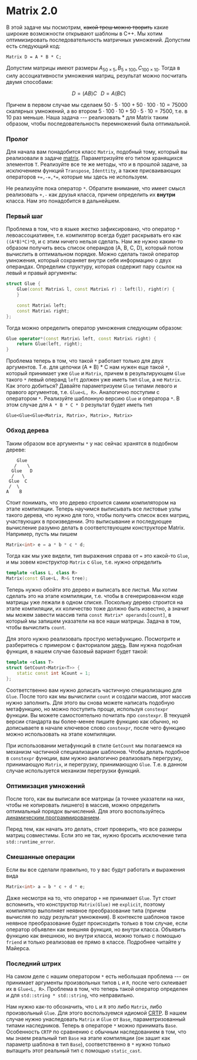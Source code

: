 # Matrix 2.0

В этой задаче мы посмотрим, ~~какой треш можно творить~~ какие широкие возможности открывают шаблоны в С++.
Мы хотим оптимизировать последовательность матричных умножений. Допустим есть следующий код:

```
Matrix D = A * B * C;
```

Допустим матрицы имеют размеры $`A_{50 \times 5}, B_{5 \times 100}, C_{100 \times 10}`$. Тогда в силу ассоциативности умножения
матриц, результат можно посчитать двумя способами:

```math
D = (AB)C  \;\;\; D = A(BC)
```

Причем в первом случае мы сделаем $`50 \cdot 5 \cdot 100 + 50 \cdot 100 \cdot 10 = 75000`$ скалярных умножений, а во втором
$`5 \cdot 100 \cdot 10 + 50 \cdot 5 \cdot 10 = 7500`$, т.е. в 10 раз меньше. Наша задача --- реализовать * для Matrix таким образом,
чтобы последовательность перемножений была оптимальной.

### Пролог

Для начала вам понадобится класс `Matrix`, подобный тому, который вы реализовали в задаче [matrix](https://gitlab.com/slon/shad-cpp0/tree/master/matrix). Параметризуйте его типом хранящихся элементов `T`. Реализуйте все те же методы, что и в прошлой задаче, за исключением
функций `Transpose`, `Identtity`, а также присваивающих операторов `+=,-=,*=`, которые мы здесь не используем.

Не реализуйте пока оператор `*`. Обратите внимание, что имеет смысл реализовать `+,-` как друзья класса, причем определить их
**внутри** класса. Нам это понадобится в дальнейшем.

### Первый шаг

Проблема в том, что в языке жестко зафиксировано, что оператор `*` левоассоциативен, т.е. компилятор всегда будет раскрывать его как
`((A*B)*C)*D`, и с этим ничего нельзя сделать. Нам же нужно каким-то образом получить весь список операндов (A, B, C, D), который потом
вычислить в оптимальном порядке. Можно сделать такой оператор умножения, который сохраняет внутри себя информацию о двух операндах.
Определим структуру, которая содержит пару ссылок на левый и правый аргументы:

```c++
struct Glue {
    Glue(const Matrix& l, const Matrix& r) : left(l), right(r) {
    }

    const Matrix& left;
    const Matrix& right;
};
```

Тогда можно определить оператор умножения следующим образом:

```c++
Glue operator*(const Matrix& left, const Matrix& right) {
    return Glue(left, right);
}
```

Проблема теперь в том, что такой `*` работает только для двух аргументов. Т.е. для цепочки (A * B) * C нам нужен еще такой `*`, который
принимает уже `Glue` и `Matrix`, причем в результирующем `Glue` такого `*` левый операнд `left` должен уже иметь тип `Glue`, а не
`Matrix`. Как этого добиться? Давайте параметризуем `Glue` типами левого и правого аргументов, т.е. `Glue<L, R>`. Аналогично поступим
с оператором `*`. Реализуйте шаблонную версию `Glue` и оператора `*`. В этом случае для `A * B * C * D` результат будет иметь тип

```
Glue<Glue<Glue<Matrix, Matrix>, Matrix>, Matrix>
```

### Обход дерева

Таким образом все аргументы `*` у нас сейчас хранятся в подобном дереве:

```
    Glue
   /    \
  Glue   D
  /   \
 Glue  C
 /  \
A    B
```

Стоит понимать, что это дерево строится самим компилятором на этапе компиляции. Теперь научимся выписывать все листовые узлы такого
дерева, что нужно для того, чтобы получить список всех матриц, участвующих в произведении.
Это выписывание и последующее вычисление разумно делать в соответствующем конструкторе Matrix. Например, пусть мы пишем

```c++
Matrix<int> e = a * b * c * d;
```

Тогда как мы уже видели, тип выражения справа от `=` это какой-то `Glue`, и мы зовем конструктор `Matrix` с `Glue`, т.е. нужно определить

```c++
template <class L, class R>
Matrix(const Glue<L, R>& tree);
```

Теперь нужно обойти это дерево и выписать все листья. Мы хотим сделать это на этапе компиляции, т.е. чтобы в сгенерированном коде
матрицы уже лежали в одном списке. Поскольку дерево строится на этапе компиляции, их количество тоже должно быть известно, а значит
мы можем завести массив типа `const Matrix* operands[count]`, в который мы запишем указатели на все наши матрицы.
Задача в том, чтобы вычислить `count`.

Для этого нужно реализовать простую метафункцию. Посмотрите и разберитесь с примером с факториалом [здесь](https://en.wikipedia.org/wiki/Template_metaprogramming). Вам нужна подобная функция, в нашем случае базовый вариант будет такой:

```c++
template <class T>
struct GetCount<Matrix<T>> {
    static const int kCount = 1;
};
```

Соответственно вам нужно дописать частичную специализацию для `Glue`. После того как мы вычислили `count` и создали массив, этот массив
нужно заполнить. Для этого вы снова можете написать подобную метафункцию, но можно поступить проще, используя `constexpr` функции.
Вы можете самостоятельно почитать про `constexpr`. В текущей версии стандарта вы более-менее пишите функцию как обычно, но дописываете
в начале ключевое слово `constexpr`, после чего функцию можно использовать на этапе компиляции.

При использовании метафункций в стиле `GetCount` мы полагаемся на механизм частичной специализации шаблонов. Чтобы делать подобное в
`constexpr` функции, вам нужно аналогично реализовать перегрузку, принимающую `Matrix`, и перегрузку, принимающую `Glue`. Т.е. в данном
случае используется механизм перегрузки функций.

### Оптимизация умножений

После того, как вы выписали все матрицы (а точнее указатели на них, чтобы не копировать лишнего) в массив, можно определить оптимальный
порядок вычислений. Для этого воспользуйтесь [динамическим программированием](https://ru.wikipedia.org/wiki/%D0%97%D0%B0%D0%B4%D0%B0%D1%87%D0%B0_%D0%BE_%D0%BF%D0%BE%D1%80%D1%8F%D0%B4%D0%BA%D0%B5_%D0%BF%D0%B5%D1%80%D0%B5%D0%BC%D0%BD%D0%BE%D0%B6%D0%B5%D0%BD%D0%B8%D1%8F_%D0%BC%D0%B0%D1%82%D1%80%D0%B8%D1%86).

Перед тем, как начать это делать, стоит проверить, что все размеры матриц совместимы. Если это не так, нужно бросить исключение типа
`std::runtime_error`.

### Смешанные операции

Если вы все сделали правильно, то у вас будут работать и выражения вида
```c++
Matrix<int> a = b * c + d * e;
```

Даже несмотря на то, что оператор `+` не принимает `Glue`. Тут стоит вспомнить, что конструктор `Matrix(Glue)` не `explicit`, поэтому
компилятор выполняет неявное преобразование типа (причем вычисляя по ходу результат умножения). В контексте шаблонов такое неявное
преобразование будет происходить только в том случае, если оператор объявлен как внешняя функция, но внутри класса. Объявить функцию
как внешнюю, но внутри класса, можно только с помощью `friend` и только реализовав ее прямо в классе. Подробнее читайте у Майерса.

### Последний штрих

На самом деле с нашим оператором `*` есть небольшая проблема --- он принимает аргументы произвольных типов `L` и `R`, после чего
склеивает их в `Glue<L, R>`. Проблема в том, что теперь такой оператор определен и для `std::string * std::string`, что неправильно.

Нам нужно как-то обозначить, что `L` и `R` это либо `Matrix`, либо произвольный `Glue`. Для этого воспользуемся идиомой
[CRTP](https://en.wikipedia.org/wiki/Curiously_recurring_template_pattern). В нашем случае нужно унаследовать `Matrix` и `Glue` от
`Base`, параметризованный типами наследников. Теперь в операторе `*` можно принимать `Base`. Особенность `CRTP` по сравнению с обычным
наследованием в том, что мы знаем реальный тип `Base` на этапе компиляции (он зашит как параметр шаблона в тип `Base`), соответственно
в `*` нужно только вытащить этот реальный тип с помощью `static_cast`.
